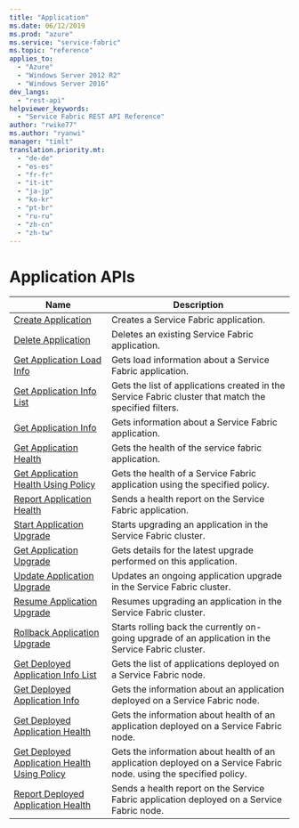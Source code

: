 ```yaml
---
title: "Application"
ms.date: 06/12/2019
ms.prod: "azure"
ms.service: "service-fabric"
ms.topic: "reference"
applies_to: 
  - "Azure"
  - "Windows Server 2012 R2"
  - "Windows Server 2016"
dev_langs: 
  - "rest-api"
helpviewer_keywords: 
  - "Service Fabric REST API Reference"
author: "rwike77"
ms.author: "ryanwi"
manager: "timlt"
translation.priority.mt: 
  - "de-de"
  - "es-es"
  - "fr-fr"
  - "it-it"
  - "ja-jp"
  - "ko-kr"
  - "pt-br"
  - "ru-ru"
  - "zh-cn"
  - "zh-tw"
---
```

# Application APIs

| Name | Description |
| --- | --- |
| [Create Application](sfclient-v65-api-createapplication.md) | Creates a Service Fabric application.<br/> |
| [Delete Application](sfclient-v65-api-deleteapplication.md) | Deletes an existing Service Fabric application.<br/> |
| [Get Application Load Info](sfclient-v65-api-getapplicationloadinfo.md) | Gets load information about a Service Fabric application.<br/> |
| [Get Application Info List](sfclient-v65-api-getapplicationinfolist.md) | Gets the list of applications created in the Service Fabric cluster that match the specified filters.<br/> |
| [Get Application Info](sfclient-v65-api-getapplicationinfo.md) | Gets information about a Service Fabric application.<br/> |
| [Get Application Health](sfclient-v65-api-getapplicationhealth.md) | Gets the health of the service fabric application.<br/> |
| [Get Application Health Using Policy](sfclient-v65-api-getapplicationhealthusingpolicy.md) | Gets the health of a Service Fabric application using the specified policy.<br/> |
| [Report Application Health](sfclient-v65-api-reportapplicationhealth.md) | Sends a health report on the Service Fabric application.<br/> |
| [Start Application Upgrade](sfclient-v65-api-startapplicationupgrade.md) | Starts upgrading an application in the Service Fabric cluster.<br/> |
| [Get Application Upgrade](sfclient-v65-api-getapplicationupgrade.md) | Gets details for the latest upgrade performed on this application.<br/> |
| [Update Application Upgrade](sfclient-v65-api-updateapplicationupgrade.md) | Updates an ongoing application upgrade in the Service Fabric cluster.<br/> |
| [Resume Application Upgrade](sfclient-v65-api-resumeapplicationupgrade.md) | Resumes upgrading an application in the Service Fabric cluster.<br/> |
| [Rollback Application Upgrade](sfclient-v65-api-rollbackapplicationupgrade.md) | Starts rolling back the currently on-going upgrade of an application in the Service Fabric cluster.<br/> |
| [Get Deployed Application Info List](sfclient-v65-api-getdeployedapplicationinfolist.md) | Gets the list of applications deployed on a Service Fabric node.<br/> |
| [Get Deployed Application Info](sfclient-v65-api-getdeployedapplicationinfo.md) | Gets the information about an application deployed on a Service Fabric node.<br/> |
| [Get Deployed Application Health](sfclient-v65-api-getdeployedapplicationhealth.md) | Gets the information about health of an application deployed on a Service Fabric node.<br/> |
| [Get Deployed Application Health Using Policy](sfclient-v65-api-getdeployedapplicationhealthusingpolicy.md) | Gets the information about health of an application deployed on a Service Fabric node. using the specified policy.<br/> |
| [Report Deployed Application Health](sfclient-v65-api-reportdeployedapplicationhealth.md) | Sends a health report on the Service Fabric application deployed on a Service Fabric node.<br/> |

